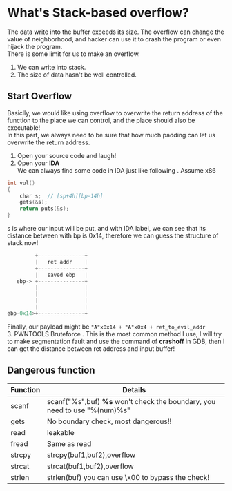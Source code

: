 # What's Stack-based overflow?  
The data write into the buffer exceeds its size. The overflow can change the value of neighborhood, and hacker can use it to crash the program or even hijack the program.  
There is some limit for us to make an overflow.  
1. We can write into stack.  
2. The size of data hasn't be well controlled.  
  
## Start Overflow  
Basiclly, we would like using overflow to overwrite the return address of the function to the place we can control, and the place should also be executable!  
In this part, we always need to be sure that how much padding can let us overwrite the return address.  
1. Open your source code and laugh!  
2. Open your **IDA**  
We can always find some code in IDA just like following . 
Assume x86
```C
int vul()
{
    char s;  // [sp+4h][bp-14h]  
    gets(&s);  
    return puts(&s);  
}
``` 
s is where our input will be put, and with IDA label, we can see that its distance between with bp is 0x14, therefore we can guess the structure of stack now!  
```C
         +---------------+  
         |   ret addr    |  
         +---------------+  
         |   saved ebp   |  
   ebp-> +---------------+  
         |               |
         |               |
         |               |
         |               |
ebp-0x14>+---------------+
```  
Finally, our payload might be `"A"x0x14 + "A"x0x4 + ret_to_evil_addr`  
3. PWNTOOLS Bruteforce . 
This is the most common method I use, I will try to make segmentation fault and use the command of **crashoff** in GDB, then I can get the distance between ret address and input buffer!
  
## Dangerous function   
Function | Details
------------ | -------------
scanf | scanf("%s",buf) **%s** won't check the boundary, you need to use "%(num)%s"
gets |  No boundary check, most dangerous!!  
read |  leakable  
fread|  Same as read 
strcpy | strcpy(buf1,buf2),overflow 
strcat | strcat(buf1,buf2),overflow   
strlen | strlen(buf) you can use \x00 to bypass the check!
